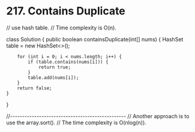 # 217. Contains Duplicate

// use hash table. // Time complexity is O\(n\).

class Solution { public boolean containsDuplicate\(int\[\] nums\) { HashSet table = new HashSet&lt;&gt;\(\);

```text
    for (int i = 0; i < nums.length; i++) {
        if (table.contains(nums[i])) {
            return true;
        }
        table.add(nums[i]);
    }
    return false;
}
```

}

//------------------------------------------------ // Another approach is to use the array.sort\(\). // The time complexity is O\(nlog\(n\)\).


